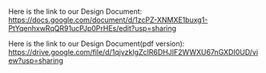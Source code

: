 Here is the link to our Design Document: 
https://docs.google.com/document/d/1zcPZ-XNMXE1buxg1-PtYqenhxwRqQR91ucPJp0PrHEs/edit?usp=sharing

Here is the link to our Design Document(pdf version):
https://drive.google.com/file/d/1qjvzkIgZcIR6DHJIF2WWXU67nGXDI0UD/view?usp=sharing
